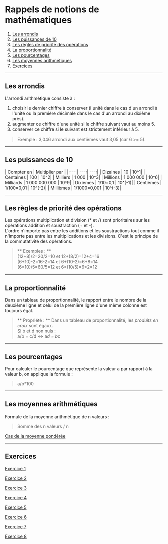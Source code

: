 # Rappels de notions de mathématiques

1. [Les arrondis](#/4/1)  
2. [Les puissances de 10](#/4/2)
3. [Les règles de priorité des opérations](#/4/3)
4. [La proportionnalité](#/4/4)
5. [Les pourcentages](#/4/5)  
6. [Les moyennes arithmétiques](#/4/6)  
7. [Exercices](#/4/7)


----

## Les arrondis  

L'arrondi arithmétique consiste à :  
  1. choisir le dernier chiffre à conserver (l'unité dans le cas d'un arrondi à l'unité ou la première décimale dans le cas d'un arrondi au dixième près).  
  2. augmenter ce chiffre d'une unité si le chiffre suivant vaut au moins 5.  
  3. conserver ce chiffre si le suivant est strictement inférieur à 5.  

   > Exemple : 3,046 arrondi aux centièmes vaut 3,05 (car 6 >= 5).  

----

## Les puissances de 10  

| Compter en | Multiplier par |
|:---        |    ---:|   ---:|
| Dizaines   | 10     |   10^1|
| Centaines  | 100     |   10^2|
| Milliers   | 1 000     |   10^3|
| Millions   | 1 000 000     |   10^6|
| Milliards  | 1 000 000 000     |   10^9|
| Dixièmes   | 1/10=0,1     |   10^(-1)|
| Centièmes  | 1/100=0,01     |   10^(-2)|
| Millièmes  | 1/1000=0,001     |   10^(-3)|  

----

## Les règles de priorité des opérations  

Les opérations multiplication et division (* et /) sont prioritaires sur les opérations addition et soustraction (+ et -).  
L'ordre n'importe pas entre les additions et les soustractions tout comme il n'importe pas entre les multiplications et les divisions. C'est le principe de la commutativité des opérations.

> ** Exemples : **  
> (12+8)/2=20/2=10 et 12+(8/2)=12+4=16  
> (6+10)-2=16-2=14 et 6+(10-2)=6+8=14  
> (6\*10)/5=60/5=12 et 6\*(10/5)=6*2=12  

----

## La proportionnalité  

Dans un tableau de proportionnalité, le rapport entre le nombre de la deuxième ligne et celui de la première ligne d'une même colonne est toujours égal.

> ** Propriété : ** Dans un tableau de proportionnalité, les *produits en croix* sont égaux.   
> Si b et d non nuls :  
> a/b = c/d <=> a*d = b*c  

----

## Les pourcentages

Pour calculer le pourcentage que représente la valeur a par rapport à la valeur b, on applique la formule :  
> a/b\*100  

----

## Les moyennes arithmétiques

Formule de la moyenne arithmétique de n valeurs :  
> Somme des n valeurs / n  

[Cas de la moyenne pondérée](https://fr.wikipedia.org/wiki/Moyenne_pond%C3%A9r%C3%A9e)

----

## Exercices  

[Exercice 1](files/exercice5.ods)  

[Exercice 2](files/exercice6.ods)  

[Exercice 3](files/exercice7.ods)  

[Exercice 4](files/exercice8.ods)  

[Exercice 5](files/exercice9.ods)  

[Exercice 6](files/exercice10.ods)  

[Exercice 7](files/exercice11.ods)  

[Exercice 8](files/exercice12.ods)  
